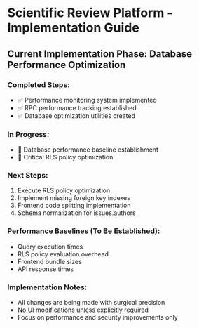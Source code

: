 
# Scientific Review Platform - Implementation Guide

## Current Implementation Phase: Database Performance Optimization

### Completed Steps:
- ✅ Performance monitoring system implemented
- ✅ RPC performance tracking established
- ✅ Database optimization utilities created

### In Progress:
- 🔄 Database performance baseline establishment
- 🔄 Critical RLS policy optimization

### Next Steps:
1. Execute RLS policy optimization
2. Implement missing foreign key indexes
3. Frontend code splitting implementation
4. Schema normalization for issues.authors

### Performance Baselines (To Be Established):
- Query execution times
- RLS policy evaluation overhead
- Frontend bundle sizes
- API response times

### Implementation Notes:
- All changes are being made with surgical precision
- No UI modifications unless explicitly required
- Focus on performance and security improvements only

